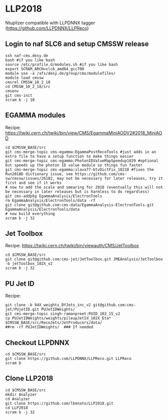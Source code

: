 # LLP2018

Ntuplizer compatible with LLPDNNX tagger (https://github.com/LLPDNNX/LLPReco)

## Login to naf SLC6 and setup CMSSW release
```
ssh naf-cms.desy.de
bash #if you like bash
source /etc/profile.d/modules.sh #if you like bash
export SCRAM_ARCH=slc6_amd64_gcc700
module use -a /afs/desy.de/group/cms/modulefiles/
module load cmssw
cmsrel CMSSW_10_2_18
cd CMSSW_10_2_18/src
cmsenv
git cms-init
scram b -j 10
```

## EGAMMA modules
Recipe: https://twiki.cern.ch/twiki/bin/view/CMS/EgammaMiniAODV2#2018_MiniAOD

```
cd $CMSSW_BASE/src
git cms-merge-topic cms-egamma:EgammaPostRecoTools #just adds in an extra file to have a setup function to make things easier 
git cms-merge-topic cms-egamma:PhotonIDValueMapSpeedup1029 #optional but speeds up the photon ID value module so things fun faster
git cms-merge-topic cms-egamma:slava77-btvDictFix_10210 #fixes the Run2018D dictionary issue, see https://github.com/cms-sw/cmssw/issues/26182, may not be necessary for later releases, try it first and see if it works
# now to add the scale and smearing for 2018 (eventually this will not be necessary in later releases but is harmless to do regardless)
git cms-addpkg EgammaAnalysis/ElectronTools
rm EgammaAnalysis/ElectronTools/data -rf
git clone git@github.com:cms-data/EgammaAnalysis-ElectronTools.git EgammaAnalysis/ElectronTools/data
# now build everything
scram b -j 32
```

## Jet Toolbox
Recipe: https://twiki.cern.ch/twiki/bin/viewauth/CMS/JetToolbox
```
cd $CMSSW_BASE/src
git clone git@github.com:cms-jet/JetToolbox.git JMEAnalysis/JetToolbox -b jetToolbox_102X_v2
scram b -j 32
```

## PU Jet ID
Recipe:
```
git clone -b 94X_weights_DYJets_inc_v2 git@github.com:cms-jet/PUjetID.git PUJetIDWeights/
git cms-merge-topic singh-ramanpreet:PUID_102_15_v2
cp PUJetIDWeights/weights/pileupJetId_102X_Eta* $CMSSW_BASE/src/RecoJets/JetProducers/data/
##rm -rf PUJetIDWeights/  ### If needed
```


## Checkout LLPDNNX
```
cd $CMSSW_BASE/src
git clone https://github.com/LLPDNNX/LLPReco.git LLPReco
scram b
```

## Clone LLP2018
```
cd $CMSSW_BASE/src
mkdir Analyzer
cd Analyzer
git clone https://github.com/lbenato/LLP2018.git
cd LLP2018
scram b -j 32
```
